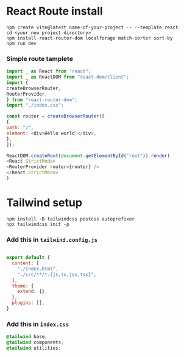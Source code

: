 # React Route install

```
npm create vite@latest name-of-your-project -- --template react
cd <your new project directory>
npm install react-router-dom localforage match-sorter sort-by
npm run dev
```

### Simple route tamplete

```javascript
import _ as React from "react";
import _ as ReactDOM from "react-dom/client";
import {
createBrowserRouter,
RouterProvider,
} from "react-router-dom";
import "./index.css";

const router = createBrowserRouter([
{
path: "/",
element: <div>Hello world!</div>,
},
]);

ReactDOM.createRoot(document.getElementById("root")).render(
<React.StrictMode>
<RouterProvider router={router} />
</React.StrictMode>
)
```

# Tailwind setup

```
npm install -D tailwindcss postcss autoprefixer
npx tailwindcss init -p
```
### Add this in `tailwind.config.js`

``` javascript

export default {
  content: [
    "./index.html",
    "./src/**/*.{js,ts,jsx,tsx}",
  ],
  theme: {
    extend: {},
  },
  plugins: [],
}

```
### Add this in `index.css` 
``` css
@tailwind base;
@tailwind components;
@tailwind utilities;
 ```
